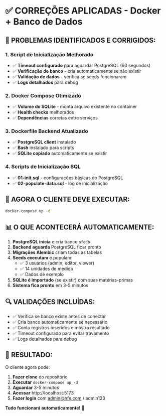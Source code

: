 # ✅ CORREÇÕES APLICADAS - Docker + Banco de Dados

## 🔧 **PROBLEMAS IDENTIFICADOS E CORRIGIDOS:**

### **1. Script de Inicialização Melhorado**
- ✅ **Timeout configurado** para aguardar PostgreSQL (60 segundos)
- ✅ **Verificação de banco** - cria automaticamente se não existir
- ✅ **Validação de dados** - verifica se seeds funcionaram
- ✅ **Logs detalhados** para debug

### **2. Docker Compose Otimizado**
- ✅ **Volume do SQLite** - monta arquivo existente no container
- ✅ **Health checks** melhorados
- ✅ **Dependências** corretas entre serviços

### **3. Dockerfile Backend Atualizado**
- ✅ **PostgreSQL client** instalado
- ✅ **Bash** instalado para scripts
- ✅ **SQLite copiado** automaticamente se existir

### **4. Scripts de Inicialização SQL**
- ✅ **01-init.sql** - configurações básicas do PostgreSQL
- ✅ **02-populate-data.sql** - log de inicialização

## 🎯 **AGORA O CLIENTE DEVE EXECUTAR:**

```bash
docker-compose up -d
```

## 📊 **O QUE ACONTECERÁ AUTOMATICAMENTE:**

1. **PostgreSQL inicia** e cria banco `nfedb`
2. **Backend aguarda** PostgreSQL ficar pronto
3. **Migrações Alembic** criam todas as tabelas
4. **Seeds executam** e populam:
   - ✅ 3 usuários (admin, editor, viewer)
   - ✅ 14 unidades de medida
   - ✅ Dados de exemplo
5. **SQLite é importado** (se existir) com suas matérias-primas
6. **Sistema fica pronto** em 3-5 minutos

## 🔍 **VALIDAÇÕES INCLUÍDAS:**

- ✅ Verifica se banco existe antes de conectar
- ✅ Cria banco automaticamente se necessário
- ✅ Conta registros inseridos e mostra resultado
- ✅ Timeout configurado para evitar travamento
- ✅ Logs detalhados para debug

## 🎉 **RESULTADO:**

O cliente agora pode:
1. **Fazer clone** do repositório
2. **Executar** `docker-compose up -d`
3. **Aguardar** 3-5 minutos
4. **Acessar** http://localhost:5173
5. **Fazer login** com admin@nfe.com / admin123

**Tudo funcionará automaticamente!** 🚀
